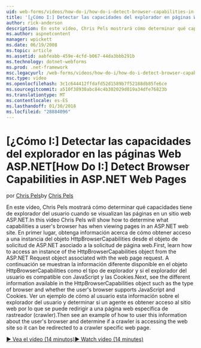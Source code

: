 ```yaml
---
uid: web-forms/videos/how-do-i/how-do-i-detect-browser-capabilities-in-aspnet-web-pages
title: '[¿Cómo I:] Detectar las capacidades del explorador en páginas Web ASP.NET | Documentos de Microsoft'
author: rick-anderson
description: En este vídeo, Chris Pels mostrará cómo determinar qué capacidades tiene de explorador del usuario cuando se visualizan las páginas en un sitio web ASP.NET. En primer lugar, obtenga información acerca de cómo cuenta...
ms.author: aspnetcontent
manager: wpickett
ms.date: 06/19/2008
ms.topic: article
ms.assetid: aabfeabb-459e-4cfd-b067-44da3bbb291b
ms.technology: dotnet-webforms
ms.prod: .net-framework
msc.legacyurl: /web-forms/videos/how-do-i/how-do-i-detect-browser-capabilities-in-aspnet-web-pages
msc.type: video
ms.openlocfilehash: 3c1c644412ffdafd52d1589b7f52188db85fe6ce
ms.sourcegitcommit: a510f38930abc84c4b302029d019a34dfe76823b
ms.translationtype: MT
ms.contentlocale: es-ES
ms.lasthandoff: 01/30/2018
ms.locfileid: "28884096"
---
```

<a name="how-do-i-detect-browser-capabilities-in-aspnet-web-pages"></a><span data-ttu-id="0600b-104">[¿Cómo I:] Detectar las capacidades del explorador en las páginas Web ASP.NET</span><span class="sxs-lookup"><span data-stu-id="0600b-104">[How Do I:] Detect Browser Capabilities in ASP.NET Web Pages</span></span>
====================
<span data-ttu-id="0600b-105">por [Chris Pels](https://twitter.com/chrispels)</span><span class="sxs-lookup"><span data-stu-id="0600b-105">by [Chris Pels](https://twitter.com/chrispels)</span></span>

<span data-ttu-id="0600b-106">En este vídeo, Chris Pels mostrará cómo determinar qué capacidades tiene de explorador del usuario cuando se visualizan las páginas en un sitio web ASP.NET.</span><span class="sxs-lookup"><span data-stu-id="0600b-106">In this video Chris Pels will show how to determine what capabilities a user's browser has when viewing pages in an ASP.NET web site.</span></span> <span data-ttu-id="0600b-107">En primer lugar, obtenga información acerca de cómo obtener acceso a una instancia del objeto HttpBrowserCapabilities desde el objeto de solicitud de ASP.NET asociado a la solicitud de página web.</span><span class="sxs-lookup"><span data-stu-id="0600b-107">First, learn how to access an instance of the HttpBrowserCapabilities object from the ASP.NET Request object associated with the web page request.</span></span> <span data-ttu-id="0600b-108">A continuación se muestran la información diferente disponible en el objeto HttpBrowserCapabilities como el tipo de explorador y si el explorador del usuario es compatible con JavaScript y las Cookies.</span><span class="sxs-lookup"><span data-stu-id="0600b-108">Next, see the different information available in the HttpBrowserCapabilities object such as the type of browser and whether the user's browser supports JavaScript and Cookies.</span></span> <span data-ttu-id="0600b-109">Ver un ejemplo de cómo al usuario esta información sobre el explorador del usuario y determinar si un agente es obtener acceso al sitio web por lo que se puede redirigir a una página web específica de rastreador (crawler).</span><span class="sxs-lookup"><span data-stu-id="0600b-109">Then see an example of how to user this information about the user's browser and determine if a crawler is accessing the web site so it can be redirected to a crawler specific web page.</span></span>

[<span data-ttu-id="0600b-110">&#9654; Vea el vídeo (14 minutos)</span><span class="sxs-lookup"><span data-stu-id="0600b-110">&#9654; Watch video (14 minutes)</span></span>](https://channel9.msdn.com/Blogs/ASP-NET-Site-Videos/how-do-i-detect-browser-capabilities-in-aspnet-web-pages)
